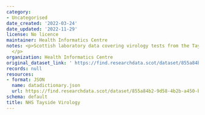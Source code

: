```yaml
---
category:
- Uncategorised
date_created: '2022-03-24'
date_updated: '2022-11-29'
license: No licence
maintainer: Health Informatics Centre
notes: <p>Scottish laboratory data covering virology tests from the Tayside regions.
  </p>
organization: Health Informatics Centre
original_dataset_link: ' https://find.researchdata.scot/dataset/855a84b2-9d58-4b2b-a450-b6c6d534e403'
records: null
resources:
- format: JSON
  name: datadictionary.json
  url: https://find.researchdata.scot/dataset/855a84b2-9d58-4b2b-a450-b6c6d534e403/resource/855a84b2-9d58-4b2b-a450-b6c6d534e403/download/datadictionary.json
schema: default
title: NHS Tayside Virology
---
```

